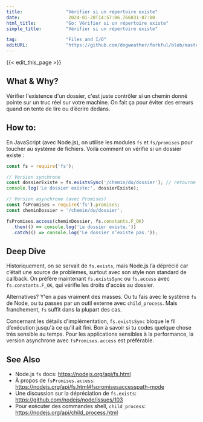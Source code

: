 ```yaml
---
title:                "Vérifier si un répertoire existe"
date:                  2024-01-20T14:57:06.766831-07:00
html_title:           "Go: Vérifier si un répertoire existe"
simple_title:         "Vérifier si un répertoire existe"

tag:                  "Files and I/O"
editURL:              "https://github.com/dogweather/forkful/blob/master/content/fr/javascript/checking-if-a-directory-exists.md"
---
```


{{< edit_this_page >}}

## What & Why?
Vérifier l'existence d'un dossier, c'est juste contrôler si un chemin donné pointe sur un truc réel sur votre machine. On fait ça pour éviter des erreurs quand on tente de lire ou d’écrire dedans.

## How to:
En JavaScript (avec Node.js), on utilise les modules `fs` et `fs/promises` pour toucher au système de fichiers. Voilà comment on vérifie si un dossier existe :

```javascript
const fs = require('fs');

// Version synchrone
const dossierExiste = fs.existsSync('/chemin/du/dossier'); // retourne true ou false
console.log('Le dossier existe:', dossierExiste);

// Version asynchrone (avec Promises)
const fsPromises = require('fs').promises;
const cheminDossier = '/chemin/du/dossier';

fsPromises.access(cheminDossier, fs.constants.F_OK)
  .then(() => console.log('Le dossier existe.'))
  .catch(() => console.log('Le dossier n’existe pas.'));
```

## Deep Dive
Historiquement, on se servait de `fs.exists`, mais Node.js l’a déprécié car c’était une source de problèmes, surtout avec son style non standard de callback. On préfère maintenant `fs.existsSync` ou `fs.access` avec `fs.constants.F_OK`, qui vérifie les droits d'accès au dossier.

Alternatives? Y'en a pas vraiment des masses. Ou tu fais avec le système `fs` de Node, ou tu passes par un outil externe avec `child_process`. Mais franchement, `fs` suffit dans la plupart des cas.

Concernant les détails d'implémentation, `fs.existsSync` bloque le fil d’exécution jusqu'à ce qu'il ait fini. Bon à savoir si tu codes quelque chose très sensible au temps. Pour les applications sensibles à la performance, la version asynchrone avec `fsPromises.access` est préférable.

## See Also
- Node.js `fs` docs: https://nodejs.org/api/fs.html
- À propos de `fsPromises.access`: https://nodejs.org/api/fs.html#fspromisesaccesspath-mode
- Une discussion sur la dépréciation de `fs.exists`: https://github.com/nodejs/node/issues/103
- Pour exécuter des commandes shell, `child_process`: https://nodejs.org/api/child_process.html
